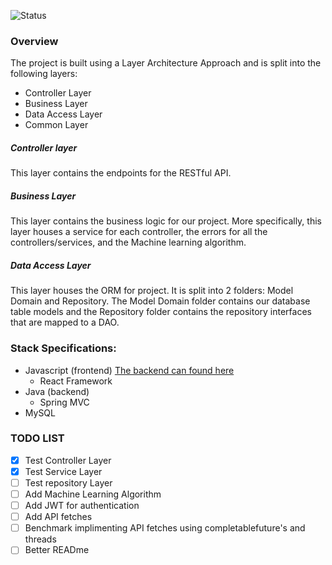 ![Status](https://github.com/Software-Engineering-Final-Project/articleFetch/workflows/Java%20CI%20with%20Maven/badge.svg)

### Overview
The project is built using a Layer Architecture Approach and is split into the following layers:
- Controller Layer
- Business Layer
- Data Access Layer
- Common Layer

##### Controller layer
This layer contains the endpoints for the RESTful API. 

##### Business Layer
This layer contains the business logic for our project. More specifically, this layer houses a service for each controller, the errors for all the controllers/services, and the Machine learning algorithm.

##### Data Access Layer
This layer houses the ORM for project. It is split into 2 folders: Model Domain and Repository. The Model Domain folder contains our database table models and the Repository folder contains the repository interfaces that are mapped to a DAO.


### Stack Specifications:
- Javascript (frontend) [The backend can found here](https://github.com/Software-Engineering-Final-Project/articleRecommender)
    - React Framework
- Java (backend)
    - Spring MVC
- MySQL


### TODO LIST
- [x] Test Controller Layer
- [x] Test Service Layer
- [ ] Test repository Layer
- [ ] Add Machine Learning Algorithm
- [ ] Add JWT for authentication
- [ ] Add API fetches
- [ ] Benchmark implimenting API fetches using completablefuture's and threads
- [ ] Better READme
